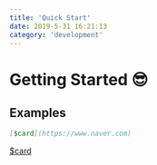 ```yaml
---
title: 'Quick Start'
date: 2019-5-31 16:21:13
category: 'development'
---
```


# Getting Started 😎

## Examples

```md
[$card](https://www.naver.com)
```

[$card](https://www.naver.com)

